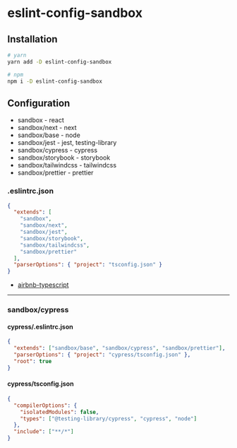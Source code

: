 # eslint-config-sandbox

## Installation

```bash
# yarn
yarn add -D eslint-config-sandbox

# npm
npm i -D eslint-config-sandbox
```

## Configuration

- sandbox - react
- sandbox/next - next
- sandbox/base - node
- sandbox/jest - jest, testing-library
- sandbox/cypress - cypress
- sandbox/storybook - storybook
- sandbox/tailwindcss - tailwindcss
- sandbox/prettier - prettier

### .eslintrc.json

```json
{
  "extends": [
    "sandbox",
    "sandbox/next",
    "sandbox/jest",
    "sandbox/storybook",
    "sandbox/tailwindcss",
    "sandbox/prettier"
  ],
  "parserOptions": { "project": "tsconfig.json" }
}
```

- [airbnb-typescript](https://github.com/iamturns/eslint-config-airbnb-typescript#4-configure-the-eslint-typescript-parser)

---

### sandbox/cypress

#### cypress/.eslintrc.json

```json
{
  "extends": ["sandbox/base", "sandbox/cypress", "sandbox/prettier"],
  "parserOptions": { "project": "cypress/tsconfig.json" },
  "root": true
}
```

#### cypress/tsconfig.json

```json
{
  "compilerOptions": {
    "isolatedModules": false,
    "types": ["@testing-library/cypress", "cypress", "node"]
  },
  "include": ["**/*"]
}
```
